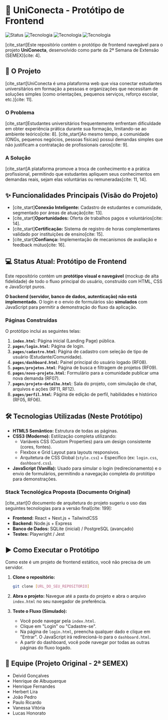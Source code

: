 # 🚀 UniConecta - Protótipo de Frontend

![Status](https://img.shields.io/badge/Status-Prot%C3%B3tipo_Frontend-blue)
![Tecnologia](https://img.shields.io/badge/HTML5-E34F26?style=for-the-badge&logo=html5&logoColor=white)
![Tecnologia](https://img.shields.io/badge/CSS3-1572B6?style=for-the-badge&logo=css3&logoColor=white)
![Tecnologia](https://img.shields.io/badge/JavaScript-F7DF1E?style=for-the-badge&logo=javascript&logoColor=black)

[cite_start]Este repositório contém o protótipo de frontend navegável para o projeto **UniConecta**, desenvolvido como parte da 2ª Semana de Extensão (SEMEX)[cite: 4].

## 🎯 O Projeto

[cite_start]UniConecta é uma plataforma web que visa conectar estudantes universitários em formação a pessoas e organizações que necessitam de soluções simples (como orientações, pequenos serviços, reforço escolar, etc.)[cite: 11].

### O Problema
[cite_start]Estudantes universitários frequentemente enfrentam dificuldade em obter experiência prática durante sua formação, limitando-se ao ambiente teórico[cite: 8]. [cite_start]Ao mesmo tempo, a comunidade (ONGs, pequenos negócios, pessoas físicas) possui demandas simples que não justificam a contratação de profissionais caros[cite: 9].

### A Solução
[cite_start]A plataforma promove a troca de conhecimento e a prática profissional, permitindo que estudantes apliquem seus conhecimentos em demandas reais, sejam elas voluntárias ou remuneradas[cite: 11, 14].

## ✨ Funcionalidades Principais (Visão do Projeto)

* [cite_start]**Conexão Inteligente:** Cadastro de estudantes e comunidade, segmentado por áreas de atuação[cite: 13].
* [cite_start]**Oportunidades:** Oferta de trabalhos pagos e voluntários[cite: 14].
* [cite_start]**Certificação:** Sistema de registro de horas complementares validado por instituições de ensino[cite: 15].
* [cite_start]**Confiança:** Implementação de mecanismos de avaliação e feedback mútuo[cite: 16].

## 💻 Status Atual: Protótipo de Frontend

Este repositório contém um **protótipo visual e navegável** (mockup de alta fidelidade) de todo o fluxo principal do usuário, construído com HTML, CSS e JavaScript puros.

**O backend (servidor, banco de dados, autenticação) não está implementado.** O login e o envio de formulários são **simulados** com JavaScript para permitir a demonstração do fluxo da aplicação.

### Páginas Construídas
O protótipo inclui as seguintes telas:

1.  **`index.html`**: Página inicial (Landing Page) pública.
2.  **`pages/login.html`**: Página de login.
3.  **`pages/cadastro.html`**: Página de cadastro com seleção de tipo de usuário (Estudante/Comunidade).
4.  **`pages/dashboard.html`**: Painel principal do usuário logado (RF08).
5.  **`pages/projetos.html`**: Página de busca e filtragem de projetos (RF09).
6.  **`pages/novo-projeto.html`**: Formulário para a comunidade publicar uma nova demanda (RF07).
7.  **`pages/projeto-detalhe.html`**: Sala do projeto, com simulação de chat, arquivos e ações (RF11, RF12).
8.  **`pages/perfil.html`**: Página de edição de perfil, habilidades e histórico (RF05, RF06).

## 🛠️ Tecnologias Utilizadas (Neste Protótipo)

* **HTML5 Semântico:** Estrutura de todas as páginas.
* **CSS3 (Moderno):** Estilização completa utilizando:
    * Variáveis CSS (Custom Properties) para um design consistente (cores, fontes).
    * Flexbox e Grid Layout para layouts responsivos.
    * Arquitetura de CSS Global (`style.css`) + Específico (ex: `login.css`, `dashboard.css`).
* **JavaScript (Vanilla):** Usado para simular o login (redirecionamento) e o envio de formulários, permitindo a navegação completa do protótipo para demonstrações.

### Stack Tecnológica Proposta (Documento Original)
[cite_start]O documento de arquitetura do projeto sugeriu o uso das seguintes tecnologias para a versão final[cite: 199]:
* **Frontend:** React + Next.js + TailwindCSS
* **Backend:** Node.js + Express
* **Banco de Dados:** SQLite (inicial) / PostgreSQL (avançado)
* **Testes:** Playwright / Jest

## ▶️ Como Executar o Protótipo

Como este é um projeto de frontend estático, você não precisa de um servidor.

1.  **Clone o repositório:**
    ```bash
    git clone [URL_DO_SEU_REPOSITORIO]
    ```
2.  **Abra o projeto:**
    Navegue até a pasta do projeto e abra o arquivo `index.html` no seu navegador de preferência.

3.  **Teste o Fluxo (Simulado):**
    * Você pode navegar pela `index.html`.
    * Clique em "Login" ou "Cadastre-se".
    * Na página de `login.html`, preencha qualquer dado e clique em "Entrar". O JavaScript irá redirecioná-lo para o `dashboard.html`.
    * A partir do dashboard, você pode navegar por todas as outras páginas do fluxo logado.

## 👥 Equipe (Projeto Original - 2ª SEMEX)
* Deivid Gonçalves
* Henrique de Albuquerque
* Henrique Fernandes
* Herbert Lira
* João Pedro
* Paulo Ricardo
* Vanessa Vitória
* Lucas Honorato
